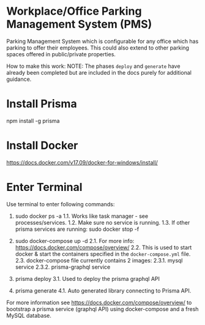 # Workplace/Office Parking Management System (PMS)

Parking Management System which is configurable for any office which has parking to offer their employees.  This could also extend to other parking spaces offered in public/private properties.

How to make this work:
NOTE: The phases `deploy` and `generate` have already been completed but are included in the docs purely for additional guidance.

# Install Prisma
npm install -g prisma

# Install Docker
https://docs.docker.com/v17.09/docker-for-windows/install/

# Enter Terminal
Use terminal to enter following commands:
 1. sudo docker ps -a
  1.1. Works like task manager - see processes/services.
  1.2. Make sure no service is running.
  1.3. If other prisma services are running: sudo docker stop -f <container-name>

 2. sudo docker-compose up -d
  2.1. For more info: https://docs.docker.com/compose/overview/
  2.2. This is used to start docker & start the containers specified in the `docker-compose.yml` file.
  2.3. docker-compose file currently contains 2 images:
   2.3.1. mysql service
   2.3.2. prisma-graphql service

 3. prisma deploy
  3.1. Used to deploy the prisma graphql API

 4. prisma generate
  4.1. Auto generated library connecting to Prisma API.

For more information see https://docs.docker.com/compose/overview/ to bootstrap a prisma service (graphql API) using docker-compose and a fresh MySQL database.
